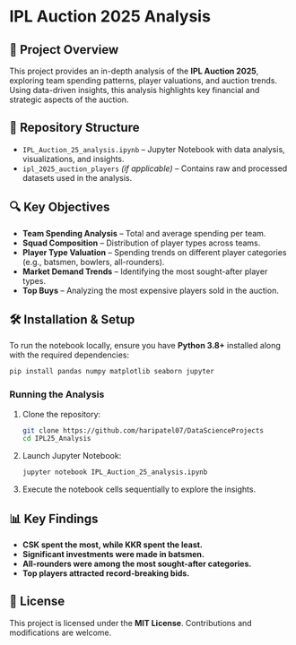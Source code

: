 # IPL Auction 2025 Analysis

## 📌 Project Overview
This project provides an in-depth analysis of the **IPL Auction 2025**, exploring team spending patterns, player valuations, and auction trends. Using data-driven insights, this analysis highlights key financial and strategic aspects of the auction.

## 📂 Repository Structure
- `IPL_Auction_25_analysis.ipynb` – Jupyter Notebook with data analysis, visualizations, and insights.
- `ipl_2025_auction_players` *(if applicable)* – Contains raw and processed datasets used in the analysis.

## 🔍 Key Objectives
- **Team Spending Analysis** – Total and average spending per team.
- **Squad Composition** – Distribution of player types across teams.
- **Player Type Valuation** – Spending trends on different player categories (e.g., batsmen, bowlers, all-rounders).
- **Market Demand Trends** – Identifying the most sought-after player types.
- **Top Buys** – Analyzing the most expensive players sold in the auction.

## 🛠 Installation & Setup
To run the notebook locally, ensure you have **Python 3.8+** installed along with the required dependencies:

```bash
pip install pandas numpy matplotlib seaborn jupyter
```

### Running the Analysis
1. Clone the repository:
   ```bash
   git clone https://github.com/haripatel07/DataScienceProjects
   cd IPL25_Analysis
   ```
2. Launch Jupyter Notebook:
   ```bash
   jupyter notebook IPL_Auction_25_analysis.ipynb
   ```
3. Execute the notebook cells sequentially to explore the insights.

## 📊 Key Findings
- **CSK spent the most, while KKR spent the least.**
- **Significant investments were made in batsmen.**
- **All-rounders were among the most sought-after categories.**
- **Top players attracted record-breaking bids.**

## 📜 License
This project is licensed under the **MIT License**. Contributions and modifications are welcome.
